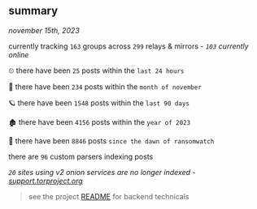 
## summary
_november 15th, 2023_

currently tracking `163` groups across `299` relays & mirrors - _`103` currently online_

⏲ there have been `25` posts within the `last 24 hours`

🦈 there have been `234` posts within the `month of november`

🪐 there have been `1548` posts within the `last 90 days`

🏚 there have been `4156` posts within the `year of 2023`

🦕 there have been `8846` posts `since the dawn of ransomwatch`

there are `96` custom parsers indexing posts

_`20` sites using v2 onion services are no longer indexed - [support.torproject.org](https://support.torproject.org/onionservices/v2-deprecation/)_

> see the project [README](https://github.com/joshhighet/ransomwatch#ransomwatch--) for backend technicals

